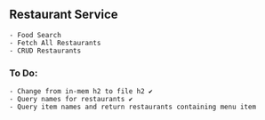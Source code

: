 ## Restaurant Service
    - Food Search
    - Fetch All Restaurants
    - CRUD Restaurants

### To Do:
    - Change from in-mem h2 to file h2 ✔
    - Query names for restaurants ✔
    - Query item names and return restaurants containing menu item
